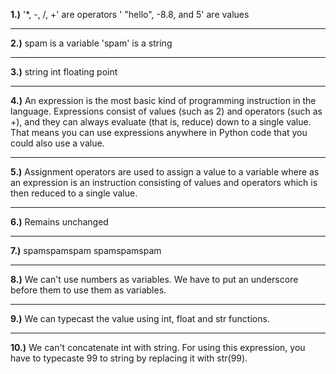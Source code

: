 **1.)**
'*, -, /, +' are operators
' "hello", -8.8, and 5' are values

 ---
**2.)**
spam is a variable
'spam' is a string

 ---
**3.)**
string
int
floating point

 ---
**4.)**
An expression is the most basic kind of programming instruction in the language. Expressions consist of values (such as 2) and operators (such as +), and they can always evaluate (that is, reduce) down to a single value. That means you can use expressions anywhere in Python code that you could also use a value.

 ---
**5.)**
 Assignment operators are used to assign a value to a variable where as an expression is an instruction consisting of values and operators which is then reduced to a single value.

 ---
 **6.)**
Remains unchanged

 ---
**7.)**
spamspamspam
spamspamspam

 ---
**8.)**
We can't use numbers as variables. We have to put an underscore before them to use them as variables.

 ---
**9.)**
We can typecast the value using int, float and str functions.

 ---
**10.)**
We can't concatenate int with string. For using this expression, you have to typecaste 99 to string by replacing it with str(99).